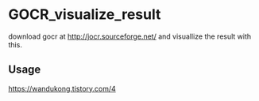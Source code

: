 # GOCR_visualize_result

download gocr at http://jocr.sourceforge.net/ and visuallize the result with this.


## Usage

https://wandukong.tistory.com/4

